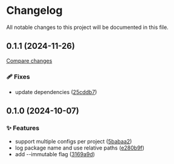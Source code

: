 <!-- header -->
# Changelog

All notable changes to this project will be documented in this file.

<!-- version:0.1.1 -->
## 0.1.1 (2024-11-26)

[Compare changes](https://github.com/Wroud/foundation/compare/ts-link-v0.1.0...ts-link-v0.1.1)

<!-- changelog -->
### 🩹 Fixes

- update dependencies ([25cddb7](https://github.com/Wroud/foundation/commit/25cddb7))

<!-- version:0.1.0 -->
## 0.1.0 (2024-10-07)

<!-- changelog -->
### ✨ Features

- support multiple configs per project ([5babaa2](https://github.com/Wroud/foundation/commit/5babaa2))
- log package name and use relative paths ([e280b9f](https://github.com/Wroud/foundation/commit/e280b9f))
- add --immutable flag ([3169a9d](https://github.com/Wroud/foundation/commit/3169a9d))

